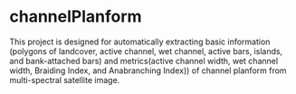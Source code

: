 # channelPlanform
This project is designed for automatically extracting basic information (polygons of landcover, active channel, wet channel, active bars, islands, and bank-attached bars) and metrics(active channel width, wet channel width, Braiding Index, and Anabranching Index)) of  channel planform from multi-spectral satellite image.

